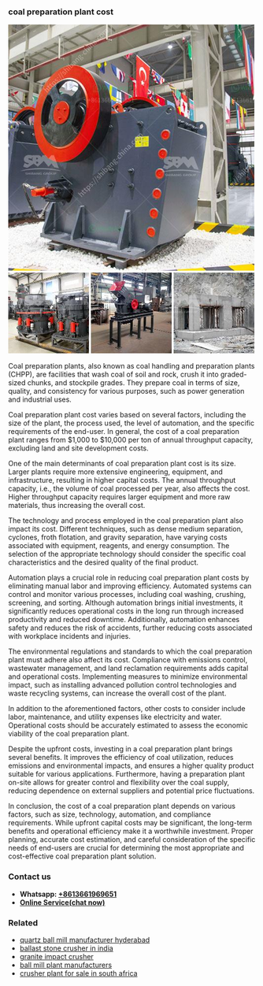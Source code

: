 <h3>coal preparation plant cost</h3><img src='1708309304.jpg' alt=''><p>Coal preparation plants, also known as coal handling and preparation plants (CHPP), are facilities that wash coal of soil and rock, crush it into graded-sized chunks, and stockpile grades. They prepare coal in terms of size, quality, and consistency for various purposes, such as power generation and industrial uses.</p><p>Coal preparation plant cost varies based on several factors, including the size of the plant, the process used, the level of automation, and the specific requirements of the end-user. In general, the cost of a coal preparation plant ranges from $1,000 to $10,000 per ton of annual throughput capacity, excluding land and site development costs.</p><p>One of the main determinants of coal preparation plant cost is its size. Larger plants require more extensive engineering, equipment, and infrastructure, resulting in higher capital costs. The annual throughput capacity, i.e., the volume of coal processed per year, also affects the cost. Higher throughput capacity requires larger equipment and more raw materials, thus increasing the overall cost.</p><p>The technology and process employed in the coal preparation plant also impact its cost. Different techniques, such as dense medium separation, cyclones, froth flotation, and gravity separation, have varying costs associated with equipment, reagents, and energy consumption. The selection of the appropriate technology should consider the specific coal characteristics and the desired quality of the final product.</p><p>Automation plays a crucial role in reducing coal preparation plant costs by eliminating manual labor and improving efficiency. Automated systems can control and monitor various processes, including coal washing, crushing, screening, and sorting. Although automation brings initial investments, it significantly reduces operational costs in the long run through increased productivity and reduced downtime. Additionally, automation enhances safety and reduces the risk of accidents, further reducing costs associated with workplace incidents and injuries.</p><p>The environmental regulations and standards to which the coal preparation plant must adhere also affect its cost. Compliance with emissions control, wastewater management, and land reclamation requirements adds capital and operational costs. Implementing measures to minimize environmental impact, such as installing advanced pollution control technologies and waste recycling systems, can increase the overall cost of the plant.</p><p>In addition to the aforementioned factors, other costs to consider include labor, maintenance, and utility expenses like electricity and water. Operational costs should be accurately estimated to assess the economic viability of the coal preparation plant.</p><p>Despite the upfront costs, investing in a coal preparation plant brings several benefits. It improves the efficiency of coal utilization, reduces emissions and environmental impacts, and ensures a higher quality product suitable for various applications. Furthermore, having a preparation plant on-site allows for greater control and flexibility over the coal supply, reducing dependence on external suppliers and potential price fluctuations.</p><p>In conclusion, the cost of a coal preparation plant depends on various factors, such as size, technology, automation, and compliance requirements. While upfront capital costs may be significant, the long-term benefits and operational efficiency make it a worthwhile investment. Proper planning, accurate cost estimation, and careful consideration of the specific needs of end-users are crucial for determining the most appropriate and cost-effective coal preparation plant solution.</p><h3>Contact us</h3><ul><li><strong>Whatsapp:&nbsp;<a href="https://wa.me/8613661969651">+8613661969651</a></strong></li><li><a href="https://swt.shibang-china.com/?git&amp;zhl&amp;coal preparation plant cost"><strong>Online Service(chat now)</strong></a></li></ul><h3>Related</h3><ul><li><a href='quartz ball mill manufacturer hyderabad.md'>quartz ball mill manufacturer hyderabad</a></li><li><a href='ballast stone crusher in india.md'>ballast stone crusher in india</a></li><li><a href='granite impact crusher.md'>granite impact crusher</a></li><li><a href='ball mill plant manufacturers.md'>ball mill plant manufacturers</a></li><li><a href='crusher plant for sale in south africa.md'>crusher plant for sale in south africa</a></li></ul>